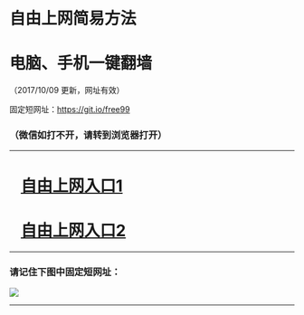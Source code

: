 ﻿# 自由上网简易方法

# 电脑、手机一键翻墙

（2017/10/09 更新，网址有效）

固定短网址：https://git.io/free99

### （微信如打不开，请转到浏览器打开）


***





# &nbsp;&nbsp; <a href="http://ft866913751.fwq-tz-1001.info/fwqtz01.html?t=10090019537 " target="_blank">自由上网入口1</a>
# &nbsp;&nbsp; <a href="http://ft24357805.fwq-tz-1002.info/fwqtz02.html?t=10090014994 " target="_blank">自由上网入口2</a>
***

### 请记住下图中固定短网址：

<img src="https://s3-us-west-2.amazonaws.com/fwq-1001/yjfq-20170905okok.png" /> 


***

